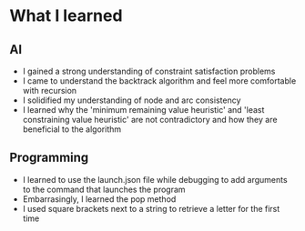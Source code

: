 # What I learned

## AI
- I gained a strong understanding of constraint satisfaction problems
- I came to understand the backtrack algorithm and feel more comfortable with recursion
- I solidified my understanding of node and arc consistency
- I learned why the 'minimum remaining value heuristic' and 'least constraining value heuristic' are not contradictory and how they are beneficial to the algorithm

## Programming
- I learned to use the launch.json file while debugging to add arguments to the command that launches the program
- Embarrasingly, I learned the pop method
- I used square brackets next to a string to retrieve a letter for the first time
